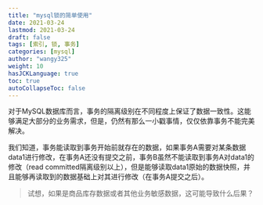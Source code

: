 ```yaml
---
title: "mysql锁的简单使用"
date: 2021-03-24
lastmod: 2021-03-24
draft: false
tags: [索引, 锁, 事务]
categories: [mysql]
author: "wangy325"
weight: 10
hasJCKLanguage: true
toc: true
autoCollapseToc: false
---
```


对于MySQL数据库而言，事务的隔离级别在不同程度上保证了数据一致性。这能够满足大部分的业务需求，但是，仍然有那么一小戳事情，仅仅依靠事务不能完美解决。

我们知道，事务能读取到事务开始前就存在的数据，如果事务A需要对某条数据data1进行修改，在事务A还没有提交之前，事务B虽然不能读取到事务A对data1的修改（read committed隔离级别以上），但是能够读取data1原始的数据快照，并且能够再读取到的数据基础上对其进行修改（在事务A提交之后）。

> 试想，如果是商品库存数据或者其他业务敏感数据，这可能导致什么后果？

<!--more-->

# 





